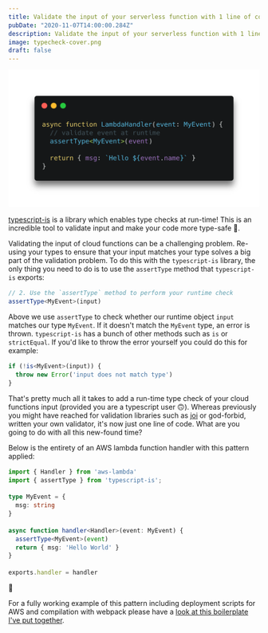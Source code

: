 ```yaml
---
title: Validate the input of your serverless function with 1 line of code
pubDate: "2020-11-07T14:00:00.284Z"
description: Validate the input of your serverless function with 1 line of code
image: typecheck-cover.png
draft: false
---
```


![simple runtime check](typecheck-cover.png)

[typescript-is](https://github.com/woutervh-/typescript-is) is a library which enables type checks at run-time! This is an incredible tool to validate input and make your code more type-safe 🎉.

Validating the input of cloud functions can be a challenging problem. Re-using your types to ensure that your input matches your type solves a big part of the validation problem. To do this with the `typescript-is` library, the only thing you need to do is to use the `assertType` method that `typescript-is` exports:

```ts
// 2. Use the `assertType` method to perform your runtime check
assertType<MyEvent>(input)
```

Above we use `assertType` to check whether our runtime object `input` matches our type `MyEvent`. If it doesn't match the `MyEvent` type, an error is thrown. `typescript-is` has a bunch of other methods such as `is` or `strictEqual`. If you'd like to throw the error yourself you could do this for example:

```ts
if (!is<MyEvent>(input)) {
  throw new Error('input does not match type')
}
```

That's pretty much all it takes to add a run-time type check of your cloud functions input (provided you are a typescript user 🙃). Whereas previously you might have reached for validation libraries such as [joi](https://github.com/sideway/joi) or god-forbid, written your own validator, it's now just one line of code. What are you going to do with all this new-found time?

Below is the entirety of an AWS lambda function handler with this pattern applied:

```ts
import { Handler } from 'aws-lambda'
import { assertType } from 'typescript-is';

type MyEvent = {
  msg: string
}

async function handler<Handler>(event: MyEvent) {
  assertType<MyEvent>(event)
  return { msg: 'Hello World' }
}

exports.handler = handler
```

🚀

For a fully working example of this pattern including deployment scripts for AWS and compilation with webpack please have a [look at this boilerplate I've put together](https://github.com/juliankrispel/typescript-aws-lambda-terraform).

